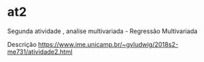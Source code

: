 # at2
Segunda atividade , analise multivariada - Regressão Multivariada

Descrição
https://www.ime.unicamp.br/~gvludwig/2018s2-me731/atividade2.html
